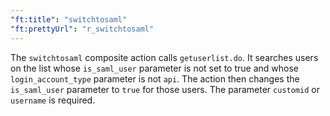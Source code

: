 ```yaml
---
"ft:title": "switchtosaml"
"ft:prettyUrl": "r_switchtosaml"
---
```

The `switchtosaml` composite action calls `getuserlist.do`. It searches users on the list whose `is_saml_user` parameter is not set to true and whose `login_account_type` parameter is not `api`. The action then changes the `is_saml_user` parameter to `true` for those users. The parameter `customid` or `username` is required.
